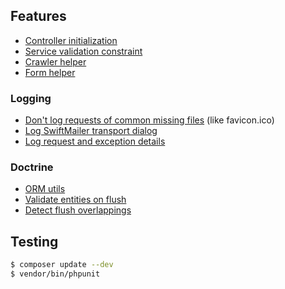 ## Features

- [Controller initialization](https://github.com/frosas/misc-bundle/blob/master/Frosas/MiscBundle/EventListener/ControllerInitialization.php)
- [Service validation constraint](https://github.com/frosas/misc-bundle/blob/master/Frosas/MiscBundle/Constraint/Service.php)
- [Crawler helper](https://github.com/frosas/misc-bundle/blob/master/Frosas/MiscBundle/HttpKernelClient/CrawlerHelper.php)
- [Form helper](https://github.com/frosas/misc-bundle/blob/master/Frosas/MiscBundle/FormHelper.php)

### Logging

- [Don't log requests of common missing files](https://github.com/frosas/misc-bundle/blob/master/Frosas/MiscBundle/EventListener/CommonMissingFilesIgnoring.php) (like favicon.ico)
- [Log SwiftMailer transport dialog](https://github.com/frosas/misc-bundle/blob/master/Frosas/MiscBundle/SwiftMailerLogger.php)
- [Log request and exception details](https://github.com/frosas/misc-bundle/blob/master/Frosas/MiscBundle/EventListener/ExtraLogging.php)

### Doctrine

- [ORM utils](https://github.com/frosas/misc-bundle/blob/master/Frosas/MiscBundle/DoctrineOrmUtils.php)
- [Validate entities on flush](https://github.com/frosas/misc-bundle/blob/master/Frosas/MiscBundle/EventListener/EntityValidation.php)
- [Detect flush overlappings](https://github.com/frosas/misc-bundle/blob/master/Frosas/MiscBundle/EventListener/NoEntityFlushOverlapping.php)

## Testing

```bash
$ composer update --dev
$ vendor/bin/phpunit
```
